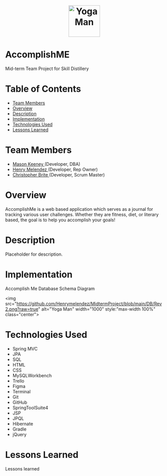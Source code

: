 <h1 align="center">
<a name="logo">
<img src="https://github.com/Henrymelendez/MidtermProject/blob/main/AccomplishMe/src/main/webapp/images/yogaguy.png?raw=true" alt="Yoga Man" width="100" style:"max-width 100%">
</a>
<br>

# AccomplishME
Mid-term Team Project for Skill Distillery

</h1>

# Table of Contents
* <a href="#team-members"> Team Members</a>
* <a href="#overview"> Overview</a>
* <a href="#description"> Description</a>
* <a href="#implementation"> Implementation</a>
* <a href="#technologies-used"> Technologies Used</a>
* <a href="#lessons-learned"> Lessons Learned</a>

<h2 dir="auto">
<a id="team-members" class="anchor" aria-hidden="true" href="#team-members"></a>

# Team Members
</h2>

* <a href="https://github.com/Mason-Keeney"> Mason Keeney </a>(Developer, DBA)
* <a href="https://github.com/Henrymelendez">Henry Melendez </a>(Developer, Rep Owner)
* <a href="https://github.com/cmbrite">Christopher Brite </a>(Developer, Scrum Master)

<h2 dir="auto">
<a id="team-members" class="anchor" aria-hidden="true" href="#overview"></a>

# Overview
</h2>

AccomplishMe is a web based application which serves as a journal for tracking various user challenges.  Whether they are fitness, diet, or literary based, the goal is to help you accomplish your goals! 

<h2 dir="auto">
<a id="team-members" class="anchor" aria-hidden="true" href="#description"></a>

# Description
</h2>


Placeholder for description.


<h2 dir="auto">
<a id="team-members" class="anchor" aria-hidden="true" href="#implementation"></a>

# Implementation
</h2>

Accomplish Me Database Schema Diagram

<img src="https://github.com/Henrymelendez/MidtermProject/blob/main/DB/Rev2.png?raw=true" alt="Yoga Man" width="1000" style:"max-width 100%" class="center">

<h2 dir="auto">
<a id="team-members" class="anchor" aria-hidden="true" href="#technologies-used"></a>

# Technologies Used
</h2>

* Spring MVC
* JPA
* SQL
* HTML
* CSS
* MySQLWorkbench
* Trello
* Figma
* Terminal
* Git
* GitHub
* SpringToolSuite4
* JSP
* JPQL
* Hibernate
* Gradle
* jQuery

<h2 dir="auto">
<a id="team-members" class="anchor" aria-hidden="true" href="#lessons-learned"></a>

# Lessons Learned
</h2>

Lessons learned

